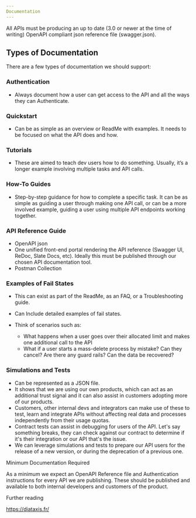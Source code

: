 ```yaml
---
Documentation
---
```


All APIs must be producing an up to date (3.0 or newer at the time of writing) OpenAPI compliant json reference file (swagger.json).

## Types of Documentation

There are a few types of documentation we should support:

### Authentication

*   Always document how a user can get access to the API and all the ways they can Authenticate.

### Quickstart

*   Can be as simple as an overview or ReadMe with examples. It needs to be focused on what the API does and how.

### Tutorials

*   These are aimed to teach dev users how to do something. Usually, it’s a longer example involving multiple tasks and API calls.

### How-To Guides

*   Step-by-step guidance for how to complete a specific task. It can be as simple as guiding a user through making one API call, or can be a more involved example, guiding a user using multiple API endpoints working together.

### API Reference Guide

*   OpenAPI json
*   One unified front-end portal rendering the API reference (Swagger UI, ReDoc, Slate Docs, etc). Ideally this must be published through our chosen API documentation tool.
*   Postman Collection

### Examples of Fail States

*   This can exist as part of the ReadMe, as an FAQ, or a Troubleshooting guide.

*   Can Include detailed examples of fail states.

*   Think of scenarios such as:

    *   What happens when a user goes over their allocated limit and makes one additional call to the API
    *   What if a user starts a mass-delete process by mistake? Can they cancel? Are there any guard rails? Can the data be recovered?

### Simulations and Tests

*   Can be represented as a JSON file.
*   It shows that we are using our own products, which can act as an additional trust signal and it can also assist in customers adopting more of our products.
*   Customers, other internal devs and integrators can make use of these to test, learn and integrate APIs without affecting real data and processes independently from their usage quotas.
*   Contract tests can assist in debugging for users of the API. Let's say something breaks, they can check against our contract to determine if it's their integration or our API that's the issue.
*   We can leverage simulations and tests to prepare our API users for the release of a new version, or during the deprecation of a previous one.

Minimum Documentation Required

As a minimum we expect an OpenAPI Reference file and Authentication instructions for every API we are publishing. These should be published and available to both internal developers and customers of the product.

Further reading

<https://diataxis.fr/>